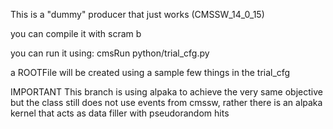 This is a "dummy" producer that just works (CMSSW_14_0_15)

you can compile it with scram b

you can run it using: cmsRun python/trial_cfg.py

a ROOTFile will be created using a sample few things in the trial_cfg

IMPORTANT
This branch is using alpaka to achieve the very same objective but the class still does not use events from cmssw, rather there is an alpaka kernel that acts as data filler with pseudorandom hits
